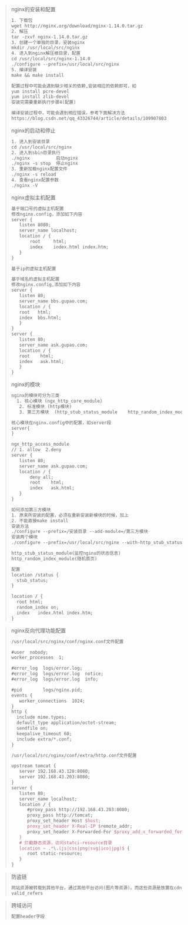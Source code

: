 >nginx的安装和配置
>
>```tex
>1. 下载包
>wget http://nginx.org/download/nginx-1.14.0.tar.gz
>2. 解压
>tar -zxvf nginx-1.14.0.tar.gz 
>3. 创建一个单独的目录，安装nginx
>mkdir /usr/local/src/nginx
>4. 进入到nginx解压根目录，配置
>cd /usr/local/src/nginx-1.14.0
>./configure --prefix=/usr/local/src/nginx
>5. 编译安装
>make && make install
>
>配置过程中可能会遇到缺少相关的依赖,安装相应的依赖即可，如
>yum install pcre-devel
>yum install zlib-devel
>安装完需要重新执行步骤4(配置)
>
>编译安装过程中，可能会遇到相应错误，参考下面解决方法
>https://blog.csdn.net/qq_43326744/article/details/109907803
>```
>
>nginx的启动和停止
>
>```tex
>1. 进入到安装目录
>cd /usr/local/src/nginx
>2. 进入到sbin目录执行
>./nginx          启动nginx
>./nginx -s stop  停止nginx
>3. 重新加载nginx配置文件
>./nginx -s reload
>4. 查看nginx配置参数
>./nginx -V
>```
>
>nginx虚拟主机配置
>
>```tex
>基于端口号的虚拟主机配置
>修改nginx.config，添加如下内容
>server {
>    listen 8080;
>    server_name localhost;
>    location / {
>        root     html;
>        index    index.html index.htm;
>    }
>}	
>```
>
>```tex
>基于ip的虚拟主机配置
>```
>
>```tex
>基于域名的虚拟主机配置
>修改nginx.config,添加如下内容
>server {
>    listen 80;
>    server_name bbs.gupao.com;
>    location / {
>    root   html;
>    index  bbs.html;
>    }
>}
>server {
>    listen 80;
>    server_name ask.gupao.com;
>    location / {
>    root    html;
>    index   ask.html;
>    }
>}
>```
>
>nginx的模块
>
>```tex
>nginx的模块可分为三类
>	1. 核心模块 (ngx_http_core_module)
>    2. 标准模块 (http模块)
>    3. 第三方模块  (http_stub_status_module    http_random_index_module)
>```
>
>```tex
>核心模块在nginx.config中的配置，如server段
>server{
>}
>```
>
>```tex
>ngx_http_access_module
>// 1. allow  2.deny
>server {
>    listen 80;
>    server_name ask.gupao.com;
>    location / {
>        deny all;
>        root    html;
>        index   ask.html;
>    }
>}
>```
>
>```tex
>如何添加第三方模块
>1. 原来所安装的配置，必须在重新安装新模块的时候，加上
>2. 不能直接make install
>安装方法
>./configure --prefix=/安装目录 --add-module=/第三方模块
>安装两个模块
>./configure --prefix=/usr/local/src/nginx --with-http_stub_status_module --with-http_random_index_module
>
>http_stub_status_module(监控nginx的状态信息)
>http_random_index_module(随机首页)
>
>配置
>location /status {
>	stub_status;
>}
>
>location / {
>	root html;
>	random_index on;
>	index   index.html index.htm;
>}
>```
>
>

>nginx反向代理功能配置
>
>```tex
>/usr/local/src/nginx/conf/nginx.conf文件配置
>
>#user  nobody;
>worker_processes  1;
>
>#error_log  logs/error.log;
>#error_log  logs/error.log  notice;
>#error_log  logs/error.log  info;
>
>#pid        logs/nginx.pid;
>events {
>    worker_connections  1024;
>}
>http {
>   include mime.types;
>   default_type application/octet-stream;
>   sendfile on;
>   keepalive_timeout 60;
>   include extra/*.conf;
>}
>
>/usr/local/src/nginx/conf/extra/http.conf文件配置
>
>upstream tomcat {
>    server 192.168.43.128:8080;
>    server 192.168.43.203:8080;
>}
>server {
>    listen 80;
>    server_name localhost;
>    location / {
>       #proxy_pass http://192.168.43.203:8080;
>       proxy_pass http://tomcat;
>       proxy_set_header Host $host;
>       proxy_set_header X-Real-IP $remote_addr;
>       proxy_set_header X-Forwarded-For $proxy_add_x_forwarded_for;
>    }
>    # 拦截静态资源，访问statci-resource目录
>    location ~ .*\.(js|css|png|svg|ico|jpg)$ {
>       root static-resource; 
>    }
>}
>
>```

>防盗链
>
>```tex
>网站资源被转载到其他平台，通过其他平台访问(图片等资源)。而这些资源是放置在cdn上的，cdn通过流量来收费的，所以会造成网站的损失。防盗链技术就是为了防止其他平台访问这些资源。
>valid_refers
>```
>
>

>跨域访问
>
>```tex
>配置header字段
>```
>
>